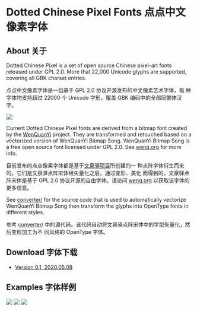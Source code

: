 # Dotted Chinese Pixel Fonts 点点中文像素字体

## About 关于

Dotted Chinese Pixel is a set of open source Chinese pixel-art fonts
released under GPL 2.0. More that 22,000 Unicode glyphs are supported,
covering all GBK charset entries.

点点中文像素字体是一组基于 GPL 2.0 协议开源发布的中文像素艺术字体，每
种字体均支持超过 22000 个 Unicode 字形，覆盖 GBK 编码中的全部简繁体汉
字。

<img src="https://raw.githubusercontent.com/wixette/dotted-chinese-fonts/master/images/example1.png">

Current Dotted Chinese Pixel fonts are derived from a bitmap font
created by the [WenQuanYi](http://wenq.org/) project. They are
transformed and retouched based on a vectorized version of WenQuanYi
Bitmap Song. WenQuanYi Bitmap Song is a free open source font licensed
under GPL 2.0. See [wenq.org](http://wenq.org/) for more info.

目前发布的点点像素字体都是基于[文泉驿项目](http://wenq.org/)所创建的一
种点阵字体衍生而来的。它们是文泉驿点阵宋体经矢量化之后，通过变形、美化
而得到的。文泉驿点阵宋体是基于 GPL 2.0 协议开源的自由字体。请访问
[wenq.org](http://wenq.org/) 以获取该字体的更多信息。

See
[converter/](https://github.com/wixette/dotted-chinese-fonts/tree/master/converter)
for the source code that is used to automatically vectorize WenQuanYi
Bitmap Song then transform the glyphs into OpenType fonts in different
styles.

参考
[converter/](https://github.com/wixette/dotted-chinese-fonts/tree/master/converter)
中的源代码。该代码自动将文泉驿点阵宋体中的字型矢量化，然后变形加工为不
同风格的 OpenType 字体。

## Download 字体下载

 * [Version 0.1, 2020.05.08](https://github.com/wixette/dotted-chinese-fonts/tree/master/release/v_0_1)

## Examples 字体样例

<img src="https://raw.githubusercontent.com/wixette/dotted-chinese-fonts/master/images/example3.png">

<img src="https://raw.githubusercontent.com/wixette/dotted-chinese-fonts/master/images/example4.png">

<img src="https://raw.githubusercontent.com/wixette/dotted-chinese-fonts/master/images/example5.png">

